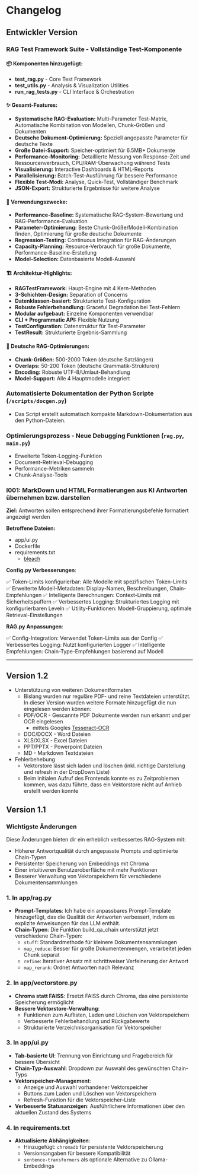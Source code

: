 # Changelog

## Entwickler Version

### RAG Test Framework Suite - Vollständige Test-Komponente

#### 📦 Komponenten hinzugefügt:
- **test_rag.py** - Core Test Framework
- **test_utils.py** - Analysis & Visualization Utilities  
- **run_rag_tests.py** - CLI Interface & Orchestration

#### ✨ Gesamt-Features:
- **Systematische RAG-Evaluation:** Multi-Parameter Test-Matrix, Automatische Kombination von Modellen, Chunk-Größen und Dokumenten
- **Deutsche Dokument-Optimierung:** Speziell angepasste Parameter für deutsche Texte
- **Große Datei-Support:** Speicher-optimiert für 6.5MB+ Dokumente
- **Performance-Monitoring:** Detaillierte Messung von Response-Zeit und Ressourcenverbrauch, CPU/RAM-Überwachung während Tests
- **Visualisierung:** Interactive Dashboards & HTML-Reports
- **Parallelisierung:** Batch-Test-Ausführung für bessere Performance
- **Flexible Test-Modi:** Analyse, Quick-Test, Vollständiger Benchmark
- **JSON-Export:** Strukturierte Ergebnisse für weitere Analyse

#### 🎯 Verwendungszwecke:
- **Performance-Baseline:** Systematische RAG-System-Bewertung und RAG-Performance-Evaluation
- **Parameter-Optimierung:** Beste Chunk-Größe/Modell-Kombination finden, Optimierung für große deutsche Dokumente
- **Regression-Testing:** Continuous Integration für RAG-Änderungen
- **Capacity-Planning:** Resource-Verbrauch für große Dokumente, Performance-Baseline-Erstellung
- **Model-Selection:** Datenbasierte Modell-Auswahl

#### 🏗️ Architektur-Highlights:
- **RAGTestFramework:** Haupt-Engine mit 4 Kern-Methoden
- **3-Schichten-Design:** Separation of Concerns
- **Datenklassen-basiert:** Strukturierte Test-Konfiguration
- **Robuste Fehlerbehandlung:** Graceful Degradation bei Test-Fehlern
- **Modular aufgebaut:** Einzelne Komponenten verwendbar
- **CLI + Programmatic API:** Flexible Nutzung
- **TestConfiguration:** Datenstruktur für Test-Parameter
- **TestResult:** Strukturierte Ergebnis-Sammlung  

#### 🔧 Deutsche RAG-Optimierungen:
- **Chunk-Größen:** 500-2000 Token (deutsche Satzlängen)
- **Overlaps:** 50-200 Token (deutsche Grammatik-Strukturen)  
- **Encoding:** Robuste UTF-8/Umlaut-Behandlung
- **Model-Support:** Alle 4 Hauptmodelle integriert

### Automatisierte Dokumentation der Python Scripte (`/scripts/docgen.py`)
- Das Script erstellt automatisch kompakte Markdown-Dokumentation aus den Python-Dateien.

### Optimierungsprozess - Neue Debugging Funktionen (`rag.py`, `main.py`)
- Erweiterte Token-Logging-Funktion
- Document-Retrieval-Debugging
- Performance-Metriken sammeln
- Chunk-Analyse-Tools

### I001: MarkDown und HTML Formatierungen aus KI Antworten übernehmen bzw. darstellen
**Ziel:** Antworten sollen entsprechend ihrer Formatierungsbefehle formatiert angezeigt werden

**Betroffene Dateien:**
- app/ui.py
- Dockerfile
- requirements.txt
  - [bleach](https://github.com/mozilla/bleach)

**Config.py Verbesserungen**:

✅ Token-Limits konfigurierbar: Alle Modelle mit spezifischen Token-Limits
✅ Erweiterte Modell-Metadaten: Display-Namen, Beschreibungen, Chain-Empfehlungen
✅ Intelligente Berechnungen: Context-Limits mit Sicherheitspuffern
✅ Verbessertes Logging: Strukturiertes Logging mit konfigurierbaren Leveln
✅ Utility-Funktionen: Modell-Gruppierung, optimale Retrieval-Einstellungen

**RAG.py Anpassungen**:

✅ Config-Integration: Verwendet Token-Limits aus der Config
✅ Verbessertes Logging: Nutzt konfigurierten Logger
✅ Intelligente Empfehlungen: Chain-Type-Empfehlungen basierend auf Modell

---

## Version 1.2

- Unterstützung von weiteren Dokumentformaten
    - Bislang wurden nur reguläre PDF- und reine Textdateien unterstützt. In dieser Version wurden weitere Formate hinzugefügt die nun eingelesen werden können:
    - PDF/OCR - Gescannte PDF Dokumente werden nun erkannt und per OCR eingelesen
        - mittels Googles [Tesseract-OCR](https://github.com/tesseract-ocr/tesseract)
    - DOC/DOCX - Word Dateien
    - XLS/XLSX - Excel Dateien
    - PPT/PPTX - Powerpoint Dateien
    - MD - Markdown Textdateien
- Fehlerbehebung
    - Vektorstore lässt sich laden und löschen (inkl. richtige Darstellung und refresh in der DropDown Liste)
    - Beim initialen Aufruf des Frontends konnte es zu Zeitproblemen kommen, was dazu führte, dass ein Vektorstore nicht auf Anhieb erstellt werden konnte

## Version 1.1

### Wichtigste Änderungen

Diese Änderungen bieten dir ein erheblich verbessertes RAG-System mit:

- Höherer Antwortqualität durch angepasste Prompts und optimierte Chain-Typen
- Persistenter Speicherung von Embeddings mit Chroma
- Einer intuitiveren Benutzeroberfläche mit mehr Funktionen
- Besserer Verwaltung von Vektorspeichern für verschiedene Dokumentensammlungen

### 1. In app/rag.py

- **Prompt-Templates**: Ich habe ein anpassbares Prompt-Template hinzugefügt, das die Qualität der Antworten verbessert, indem es explizite Anweisungen für das LLM enthält.
- **Chain-Typen**: Die Funktion build_qa_chain unterstützt jetzt verschiedene Chain-Typen:
	- `stuff`: Standardmethode für kleinere Dokumentensammlungen
	- `map_reduce`: Besser für große Dokumentenmengen, verarbeitet jeden Chunk separat
	- `refine`: Iterativer Ansatz mit schrittweiser Verfeinerung der Antwort
	- `map_rerank`: Ordnet Antworten nach Relevanz

### 2. In app/vectorstore.py

- **Chroma statt FAISS**: Ersetzt FAISS durch Chroma, das eine persistente Speicherung ermöglicht
- **Bessere Vektorstore-Verwaltung**:
	- Funktionen zum Auflisten, Laden und Löschen von Vektorspeichern
	- Verbesserte Fehlerbehandlung und Rückgabewerte
	- Strukturierte Verzeichnisorganisation für Vektorspeicher

### 3. In app/ui.py

- **Tab-basierte UI**: Trennung von Einrichtung und Fragebereich für bessere Übersicht
- **Chain-Typ-Auswahl**: Dropdown zur Auswahl des gewünschten Chain-Typs
- **Vektorspeicher-Management**:
	- Anzeige und Auswahl vorhandener Vektorspeicher
	- Buttons zum Laden und Löschen von Vektorspeichern
	- Refresh-Funktion für die Vektorspeicher-Liste
- **Verbesserte Statusanzeigen**: Ausführlichere Informationen über den aktuellen Zustand des Systems

### 4. In requirements.txt

- **Aktualisierte Abhängigkeiten**:
	- Hinzugefügt: `chromadb` für persistente Vektorspeicherung
	- Versionsangaben für bessere Kompatibilität
	- `sentence-transformers` als optionale Alternative zu Ollama-Embeddings
